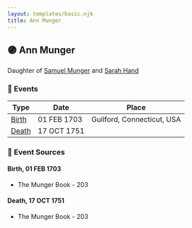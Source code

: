 ```yaml
---
layout: templates/basic.njk
title: Ann Munger
---
```

## 🟣 Ann Munger

Daughter of [Samuel Munger](/people/5/57362828) and [Sarah Hand](/people/7/75255100)

### 📆 Events

Type | Date | Place
------ | ------ | ------
[Birth](#event-551b35dd-1db6-42ee-9af3-4d4cfbf36ef2) | 01 FEB 1703 | Guilford, Connecticut, USA
[Death](#event-8880b144-b753-4e3b-9c0a-9ee7a365eef1) | 17 OCT 1751 |

### 📰 Event Sources

#### <a id="event-551b35dd-1db6-42ee-9af3-4d4cfbf36ef2"></a> Birth, 01 FEB 1703
* The Munger Book  - 203

#### <a id="event-8880b144-b753-4e3b-9c0a-9ee7a365eef1"></a> Death, 17 OCT 1751
* The Munger Book  - 203